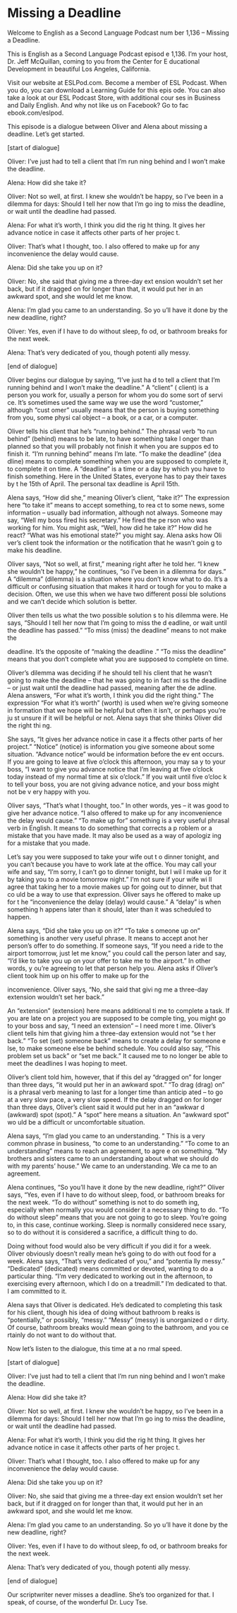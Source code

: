 # Missing a Deadline

Welcome to English as a Second Language Podcast num ber 1,136 – Missing a Deadline.

This is English as a Second Language Podcast episod e 1,136. I’m your host, Dr. Jeff McQuillan, coming to you from the Center for E ducational Development in beautiful Los Angeles, California.

Visit our website at ESLPod.com. Become a member of  ESL Podcast. When you do, you can download a Learning Guide for this epis ode. You can also take a look at our ESL Podcast Store, with additional cour ses in Business and Daily English. And why not like us on Facebook? Go to fac ebook.com/eslpod.

This episode is a dialogue between Oliver and Alena  about missing a deadline. Let’s get started.

[start of dialogue]

Oliver: I’ve just had to tell a client that I’m run ning behind and I won’t make the deadline.

Alena: How did she take it?

Oliver: Not so well, at first. I knew she wouldn’t be happy, so I’ve been in a dilemma for days: Should I tell her now that I’m go ing to miss the deadline, or wait until the deadline had passed.

Alena: For what it’s worth, I think you did the rig ht thing. It gives her advance notice in case it affects other parts of her projec t.

Oliver: That’s what I thought, too. I also offered to make up for any inconvenience the delay would cause.

Alena: Did she take you up on it?

Oliver: No, she said that giving me a three-day ext ension wouldn’t set her back, but if it dragged on for longer than that, it would  put her in an awkward spot, and she would let me know.

Alena: I’m glad you came to an understanding. So yo u’ll have it done by the new deadline, right?

 Oliver: Yes, even if I have to do without sleep, fo od, or bathroom breaks for the next week.

Alena: That’s very dedicated of you, though potenti ally messy.

[end of dialogue]

Oliver begins our dialogue by saying, “I’ve just ha d to tell a client that I’m running behind and I won’t make the deadline.” A “client” ( client) is a person you work for, usually a person for whom you do some sort of servi ce. It’s sometimes used the same way we use the word “customer,” although “cust omer” usually means that the person is buying something from you, some physi cal object – a book, or a car, or a computer.

Oliver tells his client that he’s “running behind.”  The phrasal verb “to run behind” (behind) means to be late, to have something take l onger than planned so that you will probably not finish it when you are suppos ed to finish it. “I’m running behind” means I’m late. “To make the deadline” (dea dline) means to complete something when you are supposed to complete it, to complete it on time. A “deadline” is a time or a day by which you have to finish something. Here in the United States, everyone has to pay their taxes by t he 15th of April. The personal tax deadline is April 15th.

Alena says, “How did she,” meaning Oliver’s client,  “take it?” The expression here “to take it” means to accept something, to rea ct to some news, some information – usually bad information, although not  always. Someone may say, “Well my boss fired his secretary.” He fired the pe rson who was working for him. You might ask, “Well, how did he take it?” How did he react? “What was his emotional state?” you might say. Alena asks how Oli ver’s client took the information or the notification that he wasn’t goin g to make his deadline.

Oliver says, “Not so well, at first,” meaning right  after he told her. “I knew she wouldn’t be happy,” he continues, “so I’ve been in a dilemma for days.” A “dilemma” (dilemma) is a situation where you don’t know what to do. It’s a difficult or confusing situation that makes it hard or tough for you to make a decision. Often, we use this when we have two different possi ble solutions and we can’t decide which solution is better.

Oliver then tells us what the two possible solution s to his dilemma were. He says, “Should I tell her now that I’m going to miss the d eadline, or wait until the deadline has passed.” “To miss (miss) the deadline”  means to not make the

deadline. It’s the opposite of “making the deadline .” “To miss the deadline” means that you don’t complete what you are supposed  to complete on time.

Oliver’s dilemma was deciding if he should tell his  client that he wasn’t going to make the deadline – that he was going to in fact mi ss the deadline – or just wait until the deadline had passed, meaning after the de adline. Alena answers, “For what it’s worth, I think you did the right thing.” The expression “For what it’s worth” (worth) is used when we’re giving someone in formation that we hope will be helpful but often it isn’t, or perhaps you’re ju st unsure if it will be helpful or not. Alena says that she thinks Oliver did the right thi ng.

She says, “It gives her advance notice in case it a ffects other parts of her project.” “Notice” (notice) is information you give  someone about some situation. “Advance notice” would be information before the ev ent occurs. If you are going to leave at five o’clock this afternoon, you may sa y to your boss, “I want to give you advance notice that I’m leaving at five o’clock  today instead of my normal time at six o’clock.” If you wait until five o’cloc k to tell your boss, you are not giving advance notice, and your boss might not be v ery happy with you.

Oliver says, “That’s what I thought, too.” In other  words, yes – it was good to give her advance notice. “I also offered to make up for any inconvenience the delay would cause.” “To make up for” something is a very useful phrasal verb in English. It means to do something that corrects a p roblem or a mistake that you have made. It may also be used as a way of apologiz ing for a mistake that you made.

Let’s say you were supposed to take your wife out t o dinner tonight, and you can’t because you have to work late at the office. You may call your wife and say, “I’m sorry, I can’t go to dinner tonight, but I wil l make up for it by taking you to a movie tomorrow night.” I’m not sure if your wife wi ll agree that taking her to a movie makes up for going out to dinner, but that co uld be a way to use that expression. Oliver says he offered to make up for t he “inconvenience the delay (delay) would cause.” A “delay” is when something h appens later than it should, later than it was scheduled to happen.

Alena says, “Did she take you up on it?” “To take s omeone up on” something is another very useful phrase. It means to accept anot her person’s offer to do something. If someone says, “If you need a ride to the airport tomorrow, just let me know,” you could call the person later and say, “I’d like to take you up on your offer to take me to the airport.” In other words, y ou’re agreeing to let that person help you. Alena asks if Oliver’s client took him up  on his offer to make up for the

inconvenience. Oliver says, “No, she said that givi ng me a three-day extension wouldn’t set her back.”

An “extension” (extension) here means additional ti me to complete a task. If you are late on a project you are supposed to be comple ting, you might go to your boss and say, “I need an extension” – I need more t ime. Oliver’s client tells him that giving him a three-day extension would not “se t her back.” “To set (set) someone back” means to create a delay for someone e lse, to make someone else be behind schedule. You could also say, “This problem set us back” or “set me back.” It caused me to no longer be able to meet  the deadlines I was hoping to meet.

Oliver’s client told him, however, that if this del ay “dragged on” for longer than three days, “it would put her in an awkward spot.” “To drag (drag) on” is a phrasal verb meaning to last for a longer time than anticip ated – to go at a very slow pace, a very slow speed. If the delay dragged on for longer than three days, Oliver’s client said it would put her in an “awkwar d (awkward) spot (spot).” A “spot” here means a situation. An “awkward spot” wo uld be a difficult or uncomfortable situation.

Alena says, “I’m glad you came to an understanding. ” This is a very common phrase in business, “to come to an understanding.” “To come to an understanding” means to reach an agreement, to agre e on something. “My brothers and sisters came to an understanding about  what we should do with my parents’ house.” We came to an understanding. We ca me to an agreement.

Alena continues, “So you’ll have it done by the new  deadline, right?” Oliver says, “Yes, even if I have to do without sleep, food, or bathroom breaks for the next week. “To do without” something is not to do someth ing, especially when normally you would consider it a necessary thing to  do. “To do without sleep” means that you are not going to go to sleep. You’re  going to, in this case, continue working. Sleep is normally considered nece ssary, so to do without it is considered a sacrifice, a difficult thing to do.

Doing without food would also be very difficult if you did it for a week. Oliver obviously doesn’t really mean he’s going to do with out food for a week. Alena says, “That’s very dedicated of you,” and “potentia lly messy.” “Dedicated” (dedicated) means committed or devoted, wanting to do a particular thing. “I’m very dedicated to working out in the afternoon, to exercising every afternoon, which I do on a treadmill.” I’m dedicated to that. I am committed to it.

Alena says that Oliver is dedicated. He’s dedicated  to completing this task for his client, though his idea of doing without bathroom b reaks is “potentially,” or possibly, “messy.” “Messy” (messy) is unorganized o r dirty. Of course, bathroom breaks would mean going to the bathroom, and you ce rtainly do not want to do without that.

Now let’s listen to the dialogue, this time at a no rmal speed.

[start of dialogue]

Oliver: I’ve just had to tell a client that I’m run ning behind and I won’t make the deadline.

Alena: How did she take it?

Oliver: Not so well, at first. I knew she wouldn’t be happy, so I’ve been in a dilemma for days: Should I tell her now that I’m go ing to miss the deadline, or wait until the deadline had passed.

Alena: For what it’s worth, I think you did the rig ht thing. It gives her advance notice in case it affects other parts of her projec t.

Oliver: That’s what I thought, too. I also offered to make up for any inconvenience the delay would cause.

Alena: Did she take you up on it?

Oliver: No, she said that giving me a three-day ext ension wouldn’t set her back, but if it dragged on for longer than that, it would  put her in an awkward spot, and she would let me know.

Alena: I’m glad you came to an understanding. So yo u’ll have it done by the new deadline, right?

Oliver: Yes, even if I have to do without sleep, fo od, or bathroom breaks for the next week.

Alena: That’s very dedicated of you, though potenti ally messy.

[end of dialogue]

 Our scriptwriter never misses a deadline. She’s too  organized for that. I speak, of course, of the wonderful Dr. Lucy Tse.



